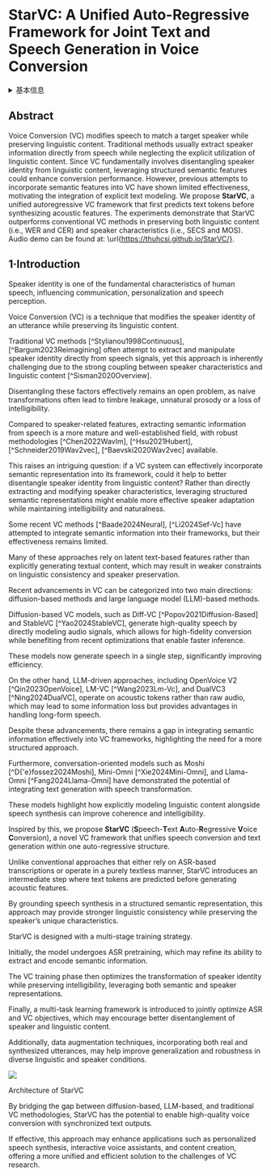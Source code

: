 # StarVC: A Unified Auto-Regressive Framework for Joint Text and Speech Generation in Voice Conversion

<details>
<summary>基本信息</summary>

- 标题: "StarVC: A Unified Auto-Regressive Framework for Joint Text and Speech Generation in Voice Conversion."
- 作者:
  - 01 Fengjin Li
  - 02 Jie Wang
  - 03 Yadong Niu
  - 04 Yongqing Wang
  - 05 Meng Meng
  - 06 Jian Luan
  - 07 Zhiyong Wu
- 链接:
  - [ArXiv](https://arxiv.org/abs/2506.02414v1)
  - [Publication]()
  - [Github]()
  - [Demo]()
- 文件:
  - [ArXiv:2506.02414v1](D:\Speech\Sapphire-TTS-Collection\Models\-VC\_PDF\2025.06.03_2506.02414v1_StarVC__A_Unified_Auto-Regressive_Framework_for_Joint_Text_and_Speech_Generation_in_Voice_Conversion.pdf)
  - [Publication] #TODO

</details>

## Abstract

Voice Conversion (VC) modifies speech to match a target speaker while preserving linguistic content.
Traditional methods usually extract speaker information directly from speech while neglecting the explicit utilization of linguistic content.
Since VC fundamentally involves disentangling speaker identity from linguistic content, leveraging structured semantic features could enhance conversion performance.
However, previous attempts to incorporate semantic features into VC have shown limited effectiveness, motivating the integration of explicit text modeling.
We propose **StarVC**, a unified autoregressive VC framework that first predicts text tokens before synthesizing acoustic features.
The experiments demonstrate that StarVC outperforms conventional VC methods in preserving both linguistic content (i.e., WER and CER) and speaker characteristics (i.e., SECS and MOS).
Audio demo can be found at: \url{https://thuhcsi.github.io/StarVC/}.

## 1·Introduction

Speaker identity is one of the fundamental characteristics of human speech, influencing communication, personalization and speech perception.

Voice Conversion (VC) is a technique that modifies the speaker identity of an utterance while preserving its linguistic content.

Traditional VC methods [^Stylianou1998Continuous], [^Bargum2023Reimagining] often attempt to extract and manipulate speaker identity directly from speech signals, yet this approach is inherently challenging due to the strong coupling between speaker characteristics and linguistic content [^Sisman2020Overview].

Disentangling these factors effectively remains an open problem, as naive transformations often lead to timbre leakage, unnatural prosody or a loss of intelligibility.

Compared to speaker-related features, extracting semantic information from speech is a more mature and well-established field, with robust methodologies [^Chen2022Wavlm], [^Hsu2021Hubert], [^Schneider2019Wav2vec], [^Baevski2020Wav2vec] available.

This raises an intriguing question: if a VC system can effectively incorporate semantic representation into its framework, could it help to better disentangle speaker identity from linguistic content$?$ Rather than directly extracting and modifying speaker characteristics, leveraging structured semantic representations might enable more effective speaker adaptation while maintaining intelligibility and naturalness.

Some recent VC methods [^Baade2024Neural], [^Li2024Sef-Vc] have attempted to integrate semantic information into their frameworks, but their effectiveness remains limited.

Many of these approaches rely on latent text-based features rather than explicitly generating textual content, which may result in weaker constraints on linguistic consistency and speaker preservation.

Recent advancements in VC can be categorized into two main directions: diffusion-based methods and large language model (LLM)-based methods.

Diffusion-based VC models, such as Diff-VC [^Popov2021Diffusion-Based] and StableVC [^Yao2024StableVC], generate high-quality speech by directly modeling audio signals, which allows for high-fidelity conversion while benefiting from recent optimizations that enable faster inference.

These models now generate speech in a single step, significantly improving efficiency.

On the other hand, LLM-driven approaches, including OpenVoice V2 [^Qin2023OpenVoice], LM-VC [^Wang2023Lm-Vc], and DualVC3 [^Ning2024DualVC], operate on acoustic tokens rather than raw audio, which may lead to some information loss but provides advantages in handling long-form speech.

Despite these advancements, there remains a gap in integrating semantic information effectively into VC frameworks, highlighting the need for a more structured approach.

Furthermore, conversation-oriented models such as Moshi [^D{\'e}fossez2024Moshi], Mini-Omni [^Xie2024Mini-Omni], and Llama-Omni [^Fang2024Llama-Omni] have demonstrated the potential of integrating text generation with speech transformation.

These models highlight how explicitly modeling linguistic content alongside speech synthesis can improve coherence and intelligibility.

Inspired by this, we propose **StarVC** (**S**peech-**T**ext **A**uto-**R**egressive **V**oice **C**onversion), a novel VC framework that unifies speech conversion and text generation within one auto-regressive structure.

Unlike conventional approaches that either rely on ASR-based transcriptions or operate in a purely textless manner, StarVC introduces an intermediate step where text tokens are predicted before generating acoustic features.

By grounding speech synthesis in a structured semantic representation, this approach may provide stronger linguistic consistency while preserving the speaker’s unique characteristics.

StarVC is designed with a multi-stage training strategy.

Initially, the model undergoes ASR pretraining, which may refine its ability to extract and encode semantic information.

The VC training phase then optimizes the transformation of speaker identity while preserving intelligibility, leveraging both semantic and speaker representations.

Finally, a multi-task learning framework is introduced to jointly optimize ASR and VC objectives, which may encourage better disentanglement of speaker and linguistic content.

Additionally, data augmentation techniques, incorporating both real and synthesized utterances, may help improve generalization and robustness in diverse linguistic and speaker conditions.

![](pictures/model_structure_3.0.png)

<a id="fig:speech_production">Architecture of StarVC</a>

By bridging the gap between diffusion-based, LLM-based, and traditional VC methodologies, StarVC has the potential to enable high-quality voice conversion with synchronized text outputs.

If effective, this approach may enhance applications such as personalized speech synthesis, interactive voice assistants, and content creation, offering a more unified and efficient solution to the challenges of VC research. 

